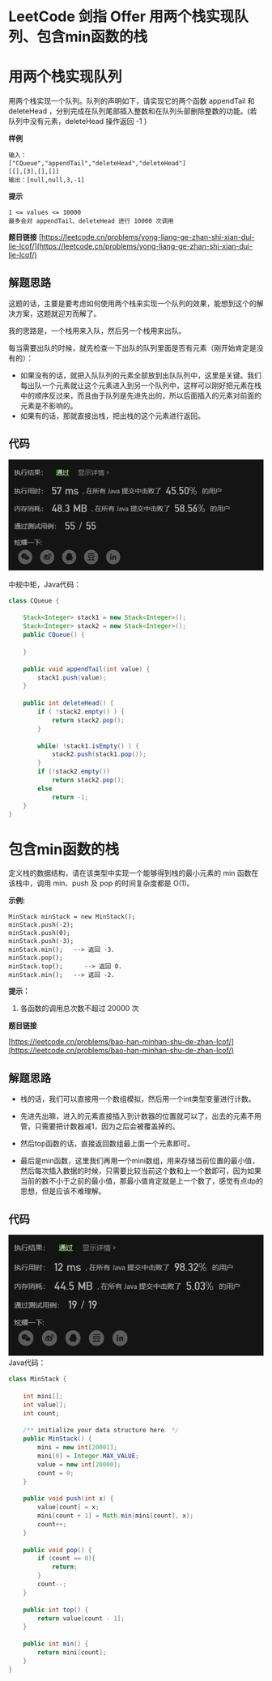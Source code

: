 # LeetCode 剑指 Offer 用两个栈实现队列、包含min函数的栈

# 用两个栈实现队列

用两个栈实现一个队列。队列的声明如下，请实现它的两个函数 appendTail 和 deleteHead ，分别完成在队列尾部插入整数和在队列头部删除整数的功能。(若队列中没有元素，deleteHead 操作返回 -1 )

**样例**

```
输入：
["CQueue","appendTail","deleteHead","deleteHead"]
[[],[3],[],[]]
输出：[null,null,3,-1]
```

**提示**
```
1 <= values <= 10000
最多会对 appendTail、deleteHead 进行 10000 次调用
```

**题目链接**
[https://leetcode.cn/problems/yong-liang-ge-zhan-shi-xian-dui-lie-lcof/](https://leetcode.cn/problems/yong-liang-ge-zhan-shi-xian-dui-lie-lcof/)


## 解题思路
这题的话，主要是要考虑如何使用两个栈来实现一个队列的效果，能想到这个的解决方案，这题就迎刃而解了。

我的思路是，一个栈用来入队，然后另一个栈用来出队。

每当需要出队的时候，就先检查一下出队的队列里面是否有元素（刚开始肯定是没有的）：
- 如果没有的话，就把入队队列的元素全部放到出队队列中，这里是关键。我们每出队一个元素就让这个元素进入到另一个队列中，这样可以刚好把元素在栈中的顺序反过来，而且由于队列是先进先出的，所以后面插入的元素对前面的元素是不影响的。
- 如果有的话，那就直接出栈，把出栈的这个元素进行返回。

## 代码
![image-20221017230056085](image/image-20221017230056085.png)

中规中矩，Java代码：

```java
class CQueue {

    Stack<Integer> stack1 = new Stack<Integer>();
    Stack<Integer> stack2 = new Stack<Integer>();
    public CQueue() {

    }
    
    public void appendTail(int value) {
        stack1.push(value);
    }
    
    public int deleteHead() {
        if ( !stack2.empty() ) {
            return stack2.pop();
        }
        
        while( !stack1.isEmpty() ) {
            stack2.push(stack1.pop());
        }
        if (!stack2.empty()) 
            return stack2.pop();
        else 
            return -1;
    }
}

```


# 包含min函数的栈
定义栈的数据结构，请在该类型中实现一个能够得到栈的最小元素的 min 函数在该栈中，调用 min、push 及 pop 的时间复杂度都是 O(1)。

**示例:**

```
MinStack minStack = new MinStack();
minStack.push(-2);
minStack.push(0);
minStack.push(-3);
minStack.min();   --> 返回 -3.
minStack.pop();
minStack.top();      --> 返回 0.
minStack.min();   --> 返回 -2.
```

**提示：**

1. 各函数的调用总次数不超过 20000 次

**题目链接**

[https://leetcode.cn/problems/bao-han-minhan-shu-de-zhan-lcof/](https://leetcode.cn/problems/bao-han-minhan-shu-de-zhan-lcof/)


## 解题思路
- 栈的话，我们可以直接用一个数组模拟，然后用一个int类型变量进行计数。

- 先进先出嘛，进入的元素直接插入到计数器的位置就可以了，出去的元素不用管，只需要把计数器减1，因为之后会被覆盖掉的。

- 然后top函数的话，直接返回数组最上面一个元素即可。

- 最后是min函数，这里我们再用一个mini数组，用来存储当前位置的最小值，然后每次插入数据的时候，只需要比较当前这个数和上一个数即可，因为如果当前的数不小于之前的最小值，那最小值肯定就是上一个数了，感觉有点dp的思想，但是应该不难理解。


## 代码
![image-20221017230138851](image/image-20221017230138851.png)
Java代码：

```java
class MinStack {

    int mini[];
    int value[];
    int count;

    /** initialize your data structure here. */
    public MinStack() {
        mini = new int[20001];
        mini[0] = Integer.MAX_VALUE;
        value = new int[20000];
        count = 0;
    }
    
    public void push(int x) {
        value[count] = x;
        mini[count + 1] = Math.min(mini[count], x);
        count++;
    }
    
    public void pop() {
        if (count == 0){
            return;
        }
        count--;
    }
    
    public int top() {
        return value[count - 1];
    }
    
    public int min() {
        return mini[count];
    }
}

```